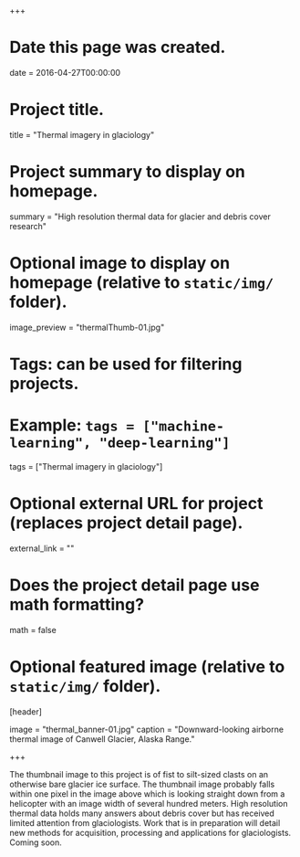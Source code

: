 +++
# Date this page was created.
date = 2016-04-27T00:00:00

# Project title.
title = "Thermal imagery in glaciology"

# Project summary to display on homepage.
summary = "High resolution thermal data for glacier and debris cover research"

# Optional image to display on homepage (relative to `static/img/` folder).
image_preview = "thermalThumb-01.jpg"

# Tags: can be used for filtering projects.
# Example: `tags = ["machine-learning", "deep-learning"]`
tags = ["Thermal imagery in glaciology"]

# Optional external URL for project (replaces project detail page).
external_link = ""

# Does the project detail page use math formatting?
math = false

# Optional featured image (relative to `static/img/` folder).

[header]

image = "thermal_banner-01.jpg"
caption = "Downward-looking airborne thermal image of Canwell Glacier, Alaska Range."

+++

The thumbnail image to this project is of fist to silt-sized clasts on an otherwise bare glacier ice surface. The thumbnail image probably falls within one pixel in the image above which is looking straight down from a helicopter with an image width of several hundred meters. High resolution thermal data holds many answers about debris cover but has received limited attention from glaciologists. Work that is in preparation will detail new methods for acquisition, processing and applications for glaciologists. Coming soon.



